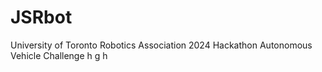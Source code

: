# JSRbot
University of Toronto Robotics Association 2024 Hackathon Autonomous Vehicle Challenge
h
g
h 